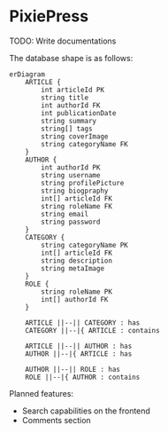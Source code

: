 # PixiePress

TODO: Write documentations

The database shape is as follows:

```mermaid
erDiagram
    ARTICLE {
        int articleId PK
        string title
        int authorId FK
        int publicationDate
        string summary
        string[] tags
        string coverImage
        string categoryName FK
    }
    AUTHOR {
        int authorId PK
        string username
        string profilePicture
        string biogpraphy
        int[] articleId FK
        string roleName FK
        string email
        string password
    }
    CATEGORY {
        string categoryName PK
        int[] articleId FK
        string description
        string metaImage
    }
    ROLE {
        string roleName PK
        int[] authorId FK
    }

    ARTICLE ||--|| CATEGORY : has
    CATEGORY ||--|{ ARTICLE : contains

    ARTICLE ||--|| AUTHOR : has
    AUTHOR ||--|{ ARTICLE : has

    AUTHOR ||--|| ROLE : has
    ROLE ||--|{ AUTHOR : contains
````

Planned features:

- Search capabilities on the frontend
- Comments section
